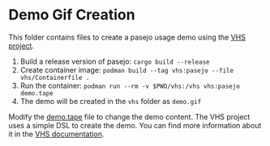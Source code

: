 # Demo Gif Creation

This folder contains files to create a pasejo usage demo using the [VHS project](https://github.com/charmbracelet/vhs).

1. Build a release version of pasejo: `cargo build --release`
2. Create container image: `podman build --tag vhs:pasejo --file vhs/Containerfile .`
3. Run the container: `podman run --rm -v $PWD/vhs:/vhs vhs:pasejo demo.tape`
4. The demo will be created in the `vhs` folder as `demo.gif`

Modify the [demo.tape](./demo.tape) file to change the demo content. The VHS project uses a simple DSL to create the demo. You can find more information about it in the [VHS documentation](https://github.com/charmbracelet/vhs?tab=readme-ov-file#vhs-command-reference).
